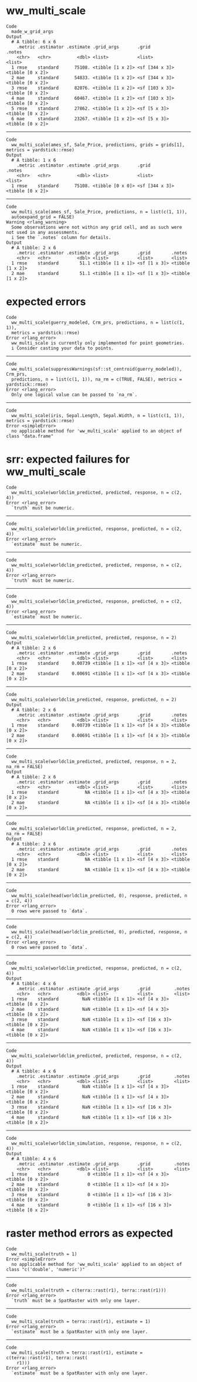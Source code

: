 # ww_multi_scale

    Code
      made_w_grid_args
    Output
      # A tibble: 6 x 6
        .metric .estimator .estimate .grid_args       .grid          .notes          
        <chr>   <chr>          <dbl> <list>           <list>         <list>          
      1 rmse    standard      75108. <tibble [1 x 2]> <sf [344 x 3]> <tibble [0 x 2]>
      2 mae     standard      54833. <tibble [1 x 2]> <sf [344 x 3]> <tibble [0 x 2]>
      3 rmse    standard      82076. <tibble [1 x 2]> <sf [103 x 3]> <tibble [0 x 2]>
      4 mae     standard      60467. <tibble [1 x 2]> <sf [103 x 3]> <tibble [0 x 2]>
      5 rmse    standard      27862. <tibble [1 x 2]> <sf [5 x 3]>   <tibble [0 x 2]>
      6 mae     standard      23267. <tibble [1 x 2]> <sf [5 x 3]>   <tibble [0 x 2]>

---

    Code
      ww_multi_scale(ames_sf, Sale_Price, predictions, grids = grids[1], metrics = yardstick::rmse)
    Output
      # A tibble: 1 x 6
        .metric .estimator .estimate .grid_args       .grid          .notes          
        <chr>   <chr>          <dbl> <list>           <list>         <list>          
      1 rmse    standard      75108. <tibble [0 x 0]> <sf [344 x 3]> <tibble [0 x 2]>

---

    Code
      ww_multi_scale(ames_sf, Sale_Price, predictions, n = list(c(1, 1)),
      autoexpand_grid = FALSE)
    Warning <rlang_warning>
      Some observations were not within any grid cell, and as such were not used in any assessments.
      i See the `.notes` column for details.
    Output
      # A tibble: 2 x 6
        .metric .estimator .estimate .grid_args       .grid        .notes          
        <chr>   <chr>          <dbl> <list>           <list>       <list>          
      1 rmse    standard        51.1 <tibble [1 x 1]> <sf [1 x 3]> <tibble [1 x 2]>
      2 mae     standard        51.1 <tibble [1 x 1]> <sf [1 x 3]> <tibble [1 x 2]>

# expected errors

    Code
      ww_multi_scale(guerry_modeled, Crm_prs, predictions, n = list(c(1, 1)),
      metrics = yardstick::rmse)
    Error <rlang_error>
      ww_multi_scale is currently only implemented for point geometries.
      i Consider casting your data to points.

---

    Code
      ww_multi_scale(suppressWarnings(sf::st_centroid(guerry_modeled)), Crm_prs,
      predictions, n = list(c(1, 1)), na_rm = c(TRUE, FALSE), metrics = yardstick::rmse)
    Error <rlang_error>
      Only one logical value can be passed to `na_rm`.

---

    Code
      ww_multi_scale(iris, Sepal.Length, Sepal.Width, n = list(c(1, 1)), metrics = yardstick::rmse)
    Error <simpleError>
      no applicable method for 'ww_multi_scale' applied to an object of class "data.frame"

# srr: expected failures for ww_multi_scale

    Code
      ww_multi_scale(worldclim_predicted, predicted, response, n = c(2, 4))
    Error <rlang_error>
      `truth` must be numeric.

---

    Code
      ww_multi_scale(worldclim_predicted, response, predicted, n = c(2, 4))
    Error <rlang_error>
      `estimate` must be numeric.

---

    Code
      ww_multi_scale(worldclim_predicted, predicted, response, n = c(2, 4))
    Error <rlang_error>
      `truth` must be numeric.

---

    Code
      ww_multi_scale(worldclim_predicted, response, predicted, n = c(2, 4))
    Error <rlang_error>
      `estimate` must be numeric.

---

    Code
      ww_multi_scale(worldclim_predicted, predicted, response, n = 2)
    Output
      # A tibble: 2 x 6
        .metric .estimator .estimate .grid_args       .grid        .notes          
        <chr>   <chr>          <dbl> <list>           <list>       <list>          
      1 rmse    standard     0.00739 <tibble [1 x 1]> <sf [4 x 3]> <tibble [0 x 2]>
      2 mae     standard     0.00691 <tibble [1 x 1]> <sf [4 x 3]> <tibble [0 x 2]>

---

    Code
      ww_multi_scale(worldclim_predicted, response, predicted, n = 2)
    Output
      # A tibble: 2 x 6
        .metric .estimator .estimate .grid_args       .grid        .notes          
        <chr>   <chr>          <dbl> <list>           <list>       <list>          
      1 rmse    standard     0.00739 <tibble [1 x 1]> <sf [4 x 3]> <tibble [0 x 2]>
      2 mae     standard     0.00691 <tibble [1 x 1]> <sf [4 x 3]> <tibble [0 x 2]>

---

    Code
      ww_multi_scale(worldclim_predicted, predicted, response, n = 2, na_rm = FALSE)
    Output
      # A tibble: 2 x 6
        .metric .estimator .estimate .grid_args       .grid        .notes          
        <chr>   <chr>          <dbl> <list>           <list>       <list>          
      1 rmse    standard          NA <tibble [1 x 1]> <sf [4 x 3]> <tibble [0 x 2]>
      2 mae     standard          NA <tibble [1 x 1]> <sf [4 x 3]> <tibble [0 x 2]>

---

    Code
      ww_multi_scale(worldclim_predicted, response, predicted, n = 2, na_rm = FALSE)
    Output
      # A tibble: 2 x 6
        .metric .estimator .estimate .grid_args       .grid        .notes          
        <chr>   <chr>          <dbl> <list>           <list>       <list>          
      1 rmse    standard          NA <tibble [1 x 1]> <sf [4 x 3]> <tibble [0 x 2]>
      2 mae     standard          NA <tibble [1 x 1]> <sf [4 x 3]> <tibble [0 x 2]>

---

    Code
      ww_multi_scale(head(worldclim_predicted, 0), response, predicted, n = c(2, 4))
    Error <rlang_error>
      0 rows were passed to `data`.

---

    Code
      ww_multi_scale(head(worldclim_predicted, 0), predicted, response, n = c(2, 4))
    Error <rlang_error>
      0 rows were passed to `data`.

---

    Code
      ww_multi_scale(worldclim_predicted, response, predicted, n = c(2, 4))
    Output
      # A tibble: 4 x 6
        .metric .estimator .estimate .grid_args       .grid         .notes          
        <chr>   <chr>          <dbl> <list>           <list>        <list>          
      1 rmse    standard         NaN <tibble [1 x 1]> <sf [4 x 3]>  <tibble [0 x 2]>
      2 mae     standard         NaN <tibble [1 x 1]> <sf [4 x 3]>  <tibble [0 x 2]>
      3 rmse    standard         NaN <tibble [1 x 1]> <sf [16 x 3]> <tibble [0 x 2]>
      4 mae     standard         NaN <tibble [1 x 1]> <sf [16 x 3]> <tibble [0 x 2]>

---

    Code
      ww_multi_scale(worldclim_predicted, predicted, response, n = c(2, 4))
    Output
      # A tibble: 4 x 6
        .metric .estimator .estimate .grid_args       .grid         .notes          
        <chr>   <chr>          <dbl> <list>           <list>        <list>          
      1 rmse    standard         NaN <tibble [1 x 1]> <sf [4 x 3]>  <tibble [0 x 2]>
      2 mae     standard         NaN <tibble [1 x 1]> <sf [4 x 3]>  <tibble [0 x 2]>
      3 rmse    standard         NaN <tibble [1 x 1]> <sf [16 x 3]> <tibble [0 x 2]>
      4 mae     standard         NaN <tibble [1 x 1]> <sf [16 x 3]> <tibble [0 x 2]>

---

    Code
      ww_multi_scale(worldclim_simulation, response, response, n = c(2, 4))
    Output
      # A tibble: 4 x 6
        .metric .estimator .estimate .grid_args       .grid         .notes          
        <chr>   <chr>          <dbl> <list>           <list>        <list>          
      1 rmse    standard           0 <tibble [1 x 1]> <sf [4 x 3]>  <tibble [0 x 2]>
      2 mae     standard           0 <tibble [1 x 1]> <sf [4 x 3]>  <tibble [0 x 2]>
      3 rmse    standard           0 <tibble [1 x 1]> <sf [16 x 3]> <tibble [0 x 2]>
      4 mae     standard           0 <tibble [1 x 1]> <sf [16 x 3]> <tibble [0 x 2]>

# raster method errors as expected

    Code
      ww_multi_scale(truth = 1)
    Error <simpleError>
      no applicable method for 'ww_multi_scale' applied to an object of class "c('double', 'numeric')"

---

    Code
      ww_multi_scale(truth = c(terra::rast(r1), terra::rast(r1)))
    Error <rlang_error>
      `truth` must be a SpatRaster with only one layer.

---

    Code
      ww_multi_scale(truth = terra::rast(r1), estimate = 1)
    Error <rlang_error>
      `estimate` must be a SpatRaster with only one layer.

---

    Code
      ww_multi_scale(truth = terra::rast(r1), estimate = c(terra::rast(r1), terra::rast(
        r1)))
    Error <rlang_error>
      `estimate` must be a SpatRaster with only one layer.

